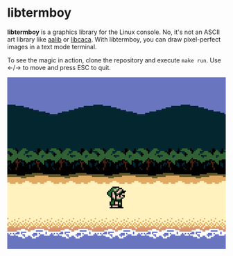 libtermboy
==========

**libtermboy** is a graphics library for the Linux console.  No, it's not an ASCII art library like [aalib](http://aa-project.sourceforge.net/aalib/) or [libcaca](http://caca.zoy.org/wiki/libcaca).  With libtermboy, you can draw pixel-perfect images in a text mode terminal.

To see the magic in action, clone the repository and execute `make run`.  Use ←/→ to move and press ESC to quit.

![Screenshot](misc/screenshot.png)
